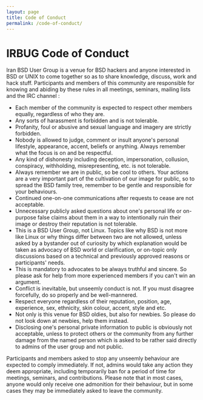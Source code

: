 ```yaml
---
layout: page
title: Code of Conduct
permalink: /code-of-conduct/
---
```


# IRBUG Code of Conduct

Iran BSD User Group is a venue for BSD hackers and anyone interested in BSD or
UNIX to come together so as to share knowledge, discuss, work and hack stuff.
Participants and members of this community are responsible for knowing and
abiding by these rules in all meetings, seminars, mailing lists and the IRC
channel :

- Each member of the community is expected to respect other members equally,
regardless of who they are.
- Any sorts of harassment is forbidden and is not tolerable.
- Profanity, foul or abusive and sexual language and imagery are strictly
forbidden.
- Nobody is allowed to judge, comment or insult anyone's personal lifestyle,
appearance, accent, beliefs or anything. Always remember what the focus is on
and be respectful.
- Any kind of dishonesty including deception, impersonation, collusion,
conspiracy, withholding, misrepresenting, etc. is not tolerable.
- Always remember we are in public, so be cool to others. Your actions are a
very important part of the cultivation of our image for public, so to spread
the BSD family tree, remember to be gentle and responsible for your behaviours.
- Continued one-on-one communications after requests to cease are not
acceptable.
- Unnecessary publicly asked questions about one's personal life or on-purpose
false claims about them in a way to intentionally ruin their image or destroy
their reputation is not tolerable.
- This is a BSD User Group, not Linux. Topics like why BSD is not more like
Linux or why things differ between two are not allowed, unless asked by a
bystander out of curiosity by which explanation would be taken as advocacy of
BSD world or clarification, or on-topic only discussions based on a technical
and previously approved reasons or participants' needs.
- This is mandatory to advocates to be always truthful and sincere. So please
ask for help from more experienced members if you can't win an argument.
- Conflict is inevitable, but unseemly conduct is not. If you must disagree
forcefully, do so properly and be well-mannered.
- Respect everyone regardless of their reputation, position, age, experience,
sex, ethnicity, skin colour, accent, style and etc.
- Not only is this venue for BSD oldies, but also for newbies. So please do not
look down at newbies, help them instead.
- Disclosing one's personal private information to public is obviously not
acceptable, unless to protect others or the community from any further damage
from the named person which is asked to be rather said directly to admins of the
user group and not public.

Participants and members asked to stop any unseemly behaviour are expected to
comply immediately. If not, admins would take any action they deem appropriate,
including temporarily ban for a period of time for meetings, seminars, and
contributions. Please note that in most cases, anyone would only receive one
admonition for their behaviour, but in some cases they may be immediately asked
to leave the community.
